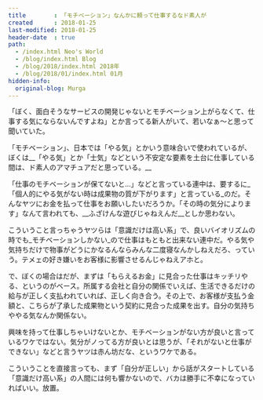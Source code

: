 ```yaml
---
title        : 「モチベーション」なんかに頼って仕事するなド素人が
created      : 2018-01-25
last-modified: 2018-01-25
header-date  : true
path:
  - /index.html Neo's World
  - /blog/index.html Blog
  - /blog/2018/index.html 2018年
  - /blog/2018/01/index.html 01月
hidden-info:
  original-blog: Murga
---
```


「ぼく、面白そうなサービスの開発じゃないとモチベーション上がらなくて、仕事する気にならないんですよね」とか言ってる新人がいて、若いなぁ〜と思って聞いていた。

「モチベーション」、日本では「やる気」とかいう意味合いで使われているが、ぼくは__「やる気」とか「士気」などという不安定な要素を土台に仕事している間は、ド素人のアマチュアだと思っている。__

「仕事のモチベーションが保てないと…」などと言っている連中は、要するに_「個人的にやる気がない時は成果物の質が下がります」と言っている_のだ。そんなヤツにお金を払って仕事をお願いしたいだろうか。「その時の気分によります」なんて言われても、__ふざけんな遊びじゃねえんだ__としか思わない。

こういうこと言っちゃうヤツらは「意識だけは高い系」で、良いバイオリズムの時でも_モチベーションしかない_ので仕事はもともと出来ない連中だ。やる気や気持ちだけで物事がどうにかなるんならみんな二度寝なんかしねえだろ、っていう。テメェの好き嫌いをお客様に影響させるんじゃねえアホと。

で、ぼくの場合はだが、まずは「もらえるお金」に見合った仕事はキッチリやる、というのがベース。所属する会社と自分の関係でいえば、生活できるだけの給与が正しく支払われていれば、正しく向き合う。その上で、お客様が支払う金額と、こちらが了承した成果物という契約に見合った成果を出す。自分の気持ちややる気なんか関係ない。

興味を持って仕事しちゃいけないとか、モチベーションがない方が良いと言っているワケではない。気分がノってる方が良いとは思うが、「それがないと仕事ができない」などと言うヤツは赤ん坊だな、というワケである。

こういうことを直接言っても、まず「自分が正しい」から話がスタートしている「意識だけ高い系」の人間には何も響かないので、バカは勝手に不幸になっていればいい。放置。
